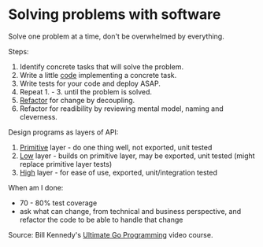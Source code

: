 # Solving problems with software

Solve one problem at a time, don't be overwhelmed by everything.

Steps:

1. Identify concrete tasks that will solve the problem.
2. Write a little [code](https://github.com/ardanlabs/gotraining/blob/master/topics/go/design/composition/decoupling/example1/example1.go) implementing a concrete task.
3. Write tests for your code and deploy ASAP.
4. Repeat 1. - 3. until the problem is solved.
5. [Refactor](https://github.com/ardanlabs/gotraining/tree/master/topics/go/design/composition/decoupling) for change by decoupling.
6. Refactor for readibility by reviewing mental model, naming and cleverness.

Design programs as layers of API:

1. [Primitive](https://github.com/ardanlabs/gotraining-studyguide/blob/master/go/design/decoupling_1.go#L66-#L102) layer - do one thing well, not exported, unit tested
2. [Low](https://github.com/ardanlabs/gotraining-studyguide/blob/master/go/design/decoupling_1.go#L104-#L147) layer - builds on primitive layer, may be exported, unit tested (might replace primitive layer tests)
3. [High](https://github.com/ardanlabs/gotraining-studyguide/blob/master/go/design/decoupling_1.go#L149-#L166) layer - for ease of use, exported, unit/integration tested 

When am I done:

* 70 - 80% test coverage
* ask what can change, from technical and business perspective, and refactor the code to be able to handle that change

Source: Bill Kennedy's [Ultimate Go Programming](https://learning.oreilly.com/videos/ultimate-go-programming/9780135261651/) video course.
